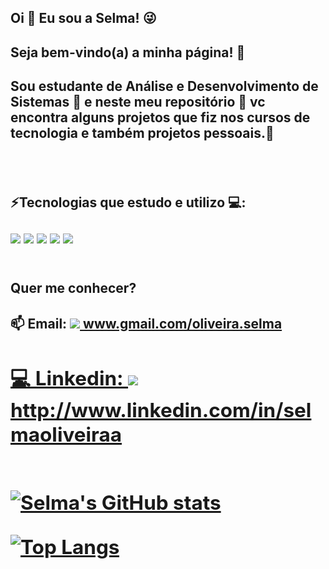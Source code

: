 

<h2> Oi 👋  Eu sou a Selma! 😜</h2>
<h2> Seja bem-vindo(a) a minha página! 🌼 </h2>
<h2> Sou estudante de Análise e Desenvolvimento de Sistemas 👩  e neste meu repositório 📁 vc encontra alguns projetos  que fiz nos cursos de tecnologia e também projetos pessoais.🚀<h2/>
<br>
<h2> ⚡Tecnologias que estudo e utilizo 💻: 
<br> 
  <br>
  <img src='https://img.shields.io/badge/HTML5-E34F26?style=for-the-badge&logo=html5&logoColor=white'>
  <img src='https://img.shields.io/badge/CSS3-1572B6?style=for-the-badge&logo=css3&logoColor=white'>
  <img src='https://img.shields.io/badge/JavaScript-323330?style=for-the-badge&logo=javascript&logoColor=F7DF1E'>
  <img src='https://img.shields.io/badge/React-20232A?style=for-the-badge&logo=react&logoColor=61DAFB'>
  <img src = 'https://img.shields.io/badge/Node.js-43853D?style=for-the-badge&logo=node.js&logoColor=white'>
<br>
<br>
<h2>  Quer me conhecer?</h2>
<h2> 📫 Email: <a href = https://gmail.com > <img src='https://img.shields.io/badge/Gmail-D14836?style=for-the-badge&logo=gmail&logoColor=white'> www.gmail.com/oliveira.selma
<h2> 💻 Linkedin: <a href = https://linkedin.com>  <img src='https://img.shields.io/badge/LinkedIn-0077B5?style=for-the-badge&logo=linkedin&logoColor=white'>  http://www.linkedin.com/in/selmaoliveiraa
<br>
<br>  
  
[![Selma's GitHub stats](https://github-readme-stats.vercel.app/api?username=oliveiraselma)](https://github.com/oliveiraselma/github-readme-stats)

[![Top Langs](https://github-readme-stats.vercel.app/api/top-langs/?username=oliveiraselma)](https://github.com/oliveiraselma/github-readme-stats)
